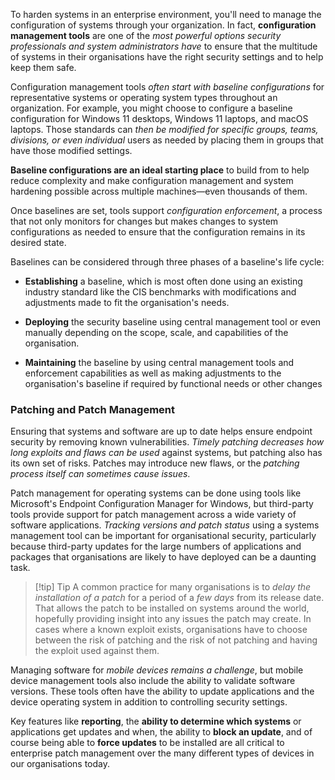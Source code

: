 
To harden systems in an enterprise environment, you'll need to manage the configuration of systems through your organization. In fact, **configuration management tools** are one of the *most powerful options security professionals and system administrators have* to ensure that the multitude of systems in their organisations have the right security settings and to help keep them safe.

Configuration management tools *often start with baseline configurations* for representative systems or operating system types throughout an organization. For example, you might choose to configure a baseline configuration for Windows 11 desktops, Windows 11 laptops, and macOS laptops. Those standards can *then be modified for specific groups, teams, divisions, or even individual* users as needed by placing them in groups that have those modified settings.

**Baseline configurations are an ideal starting place** to build from to help reduce complexity and make configuration management and system hardening possible across multiple machines—even thousands of them.

Once baselines are set, tools support *configuration enforcement*, a process that not only monitors for changes but makes changes to system configurations as needed to ensure that the configuration remains in its desired state.

Baselines can be considered through three phases of a baseline's life cycle:

- **Establishing** a baseline, which is most often done using an existing industry standard like the CIS benchmarks with modifications and adjustments made to fit the organisation's needs.
  
- **Deploying** the security baseline using central management tool or even manually depending on the scope, scale, and capabilities of the organisation.
  
- **Maintaining** the baseline by using central management tools and enforcement capabilities as well as making adjustments to the organisation's baseline if required by functional needs or other changes

### Patching and Patch Management

Ensuring that systems and software are up to date helps ensure endpoint security by removing known vulnerabilities. *Timely patching decreases how long exploits and flaws can be used* against systems, but patching also has its own set of risks. Patches may introduce new flaws, or the *patching process itself can sometimes cause issues*.

Patch management for operating systems can be done using tools like Microsoft's Endpoint Configuration Manager for Windows, but third-party tools provide support for patch management across a wide variety of software applications. *Tracking versions and patch status* using a systems management tool can be important for organisational security, particularly because third-party updates for the large numbers of applications and packages that organisations are likely to have deployed can be a daunting task.

>[!tip] Tip
>A common practice for many organisations is to *delay the installation of a patch* for a period of a *few days* from its release date. That allows the patch to be installed on systems around the world, hopefully providing insight into any issues the patch may create. In cases where a known exploit exists, organisations have to choose between the risk of patching and the risk of not patching and having the exploit used against them.

Managing software for *mobile devices remains a challenge*, but mobile device management tools also include the ability to validate software versions. These tools often have the ability to update applications and the device operating system in addition to controlling security settings.

Key features like **reporting**, the **ability to determine which systems** or applications get updates and when, the ability to **block an update**, and of course being able to **force updates** to be installed are all critical to enterprise patch management over the many different types of devices in our organisations today.